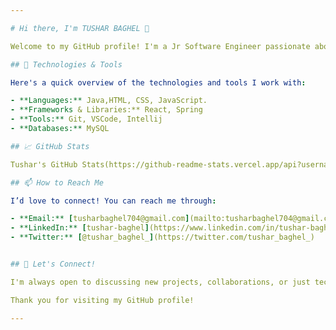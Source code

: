 ```yaml
---

# Hi there, I'm TUSHAR BAGHEL 👋

Welcome to my GitHub profile! I'm a Jr Software Engineer passionate about Software development. Here, you'll find a collection of my projects, contributions, and repositories that reflect my work and interests in Software engineering and java full stack development.

## 🔧 Technologies & Tools

Here's a quick overview of the technologies and tools I work with:

- **Languages:** Java,HTML, CSS, JavaScript.
- **Frameworks & Libraries:** React, Spring
- **Tools:** Git, VSCode, Intellij
- **Databases:** MySQL

## 📈 GitHub Stats

Tushar's GitHub Stats(https://github-readme-stats.vercel.app/api?username=tushar-baghel&show_icons=true&hide_title=true&hide=prs&count_private=true&theme=dark)

## 📫 How to Reach Me

I’d love to connect! You can reach me through:

- **Email:** [tusharbaghel704@gmail.com](mailto:tusharbaghel704@gmail.com)
- **LinkedIn:** [tushar-baghel](https://www.linkedin.com/in/tushar-baghel/)
- **Twitter:** [@tushar_baghel_](https://twitter.com/tushar_baghel_)


## 💬 Let's Connect!

I'm always open to discussing new projects, collaborations, or just tech in general. Feel free to reach out or drop a message !

Thank you for visiting my GitHub profile! 

---
```


